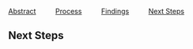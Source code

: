 [Abstract](index.md)          [Process](process.md)          [Findings](findings.md)          [Next Steps](nextsteps.md)

## Next Steps